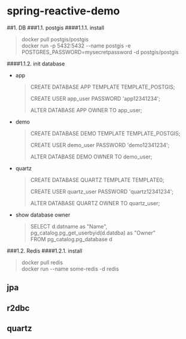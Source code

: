 # spring-reactive-demo

##1. DB
###1.1. postgis
####1.1.1. install 
   
> docker pull postgis/postgis  
> docker run -p 5432:5432 --name postgis -e POSTGRES_PASSWORD=mysecretpassword -d postgis/postgis

####1.1.2. init database
+ app
  > CREATE DATABASE APP TEMPLATE TEMPLATE_POSTGIS;
  > 
  > CREATE USER app_user PASSWORD 'app12341234';
  > 
  > ALTER DATABASE APP OWNER TO app_user;

+ demo 
  > CREATE DATABASE DEMO TEMPLATE TEMPLATE_POSTGIS;
  >
  > CREATE USER demo_user PASSWORD 'demo12341234';
  >
  > ALTER DATABASE DEMO OWNER TO demo_user;

+ quartz
  > CREATE DATABASE QUARTZ TEMPLATE TEMPLATE0;
  >
  > CREATE USER quartz_user PASSWORD 'quartz12341234';
  >
  > ALTER DATABASE QUARTZ OWNER TO quartz_user;

+ show database owner
  > SELECT d.datname as "Name",  
  > pg_catalog.pg_get_userbyid(d.datdba) as "Owner"  
  > FROM pg_catalog.pg_database d

###1.2. Redis
####1.2.1. install 

> docker pull redis  
> docker run --name some-redis -d redis

## jpa

## r2dbc
## quartz
